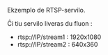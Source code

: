
Ekzemplo de RTSP-servilo.

Ĉi tiu servilo liveras du fluon :
* rtsp://IP/stream1 : 1920x1080
* rtsp://IP/stream2 : 640x360
